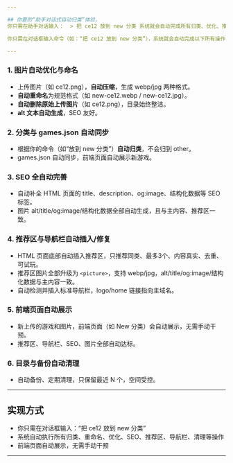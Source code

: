 ```yaml
---

## 你要的“助手对话式自动归类”体验，
你只需在助手对话输入：  > 把 ce12 放到 new 分类 系统就会自动完成所有归类、优化、推荐区、SEO、前端展示等操作。

你只需在对话框输入命令（如：“把 ce12 放到 new 分类”），系统就会自动完成以下所有操作：

---
```


### 1. 图片自动优化与命名
- 上传图片（如 ce12.png），**自动压缩**，生成 webp/jpg 两种格式。
- **自动重命名**为规范格式（如 new-ce12.webp / new-ce12.jpg）。
- **自动删除原始上传图片**（如 ce12.png），目录始终整洁。
- **alt 文本自动生成**，SEO 友好。

### 2. 分类与 games.json 自动同步
- 根据你的命令（如“放到 new 分类”）**自动归类**，不会归到 other。
- games.json 自动同步，前端页面自动展示新游戏。

### 3. SEO 全自动完善
- 自动补全 HTML 页面的 title、description、og:image、结构化数据等 SEO 标签。
- 图片 alt/title/og:image/结构化数据全部自动生成，且与主内容、推荐区一致。

### 4. 推荐区与导航栏自动插入/修复
- HTML 页面底部自动插入推荐区，只推荐同类、最多3个、内容真实、去重、可试玩。
- 推荐区图片全部升级为 `<picture>`，支持 webp/jpg，alt/title/og:image/结构化数据与主内容一致。
- 自动检测并插入标准导航栏，logo/home 链接指向主域名。

### 5. 前端页面自动展示
- 新上传的游戏和图片，前端页面（如 New 分类）会自动展示，无需手动干预。
- 推荐区、导航栏、SEO、图片全部自动达标。

### 6. 目录与备份自动清理
- 自动备份、定期清理，只保留最近 N 个，空间受控。

---

## 实现方式

- 你只需在对话框输入：“把 ce12 放到 new 分类”
- 系统自动执行所有归类、重命名、优化、SEO、推荐区、导航栏、清理等操作
- 前端页面自动展示，无需手动干预

---

